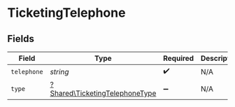 # TicketingTelephone


## Fields

| Field                                                                           | Type                                                                            | Required                                                                        | Description                                                                     |
| ------------------------------------------------------------------------------- | ------------------------------------------------------------------------------- | ------------------------------------------------------------------------------- | ------------------------------------------------------------------------------- |
| `telephone`                                                                     | *string*                                                                        | :heavy_check_mark:                                                              | N/A                                                                             |
| `type`                                                                          | [?Shared\TicketingTelephoneType](../../Models/Shared/TicketingTelephoneType.md) | :heavy_minus_sign:                                                              | N/A                                                                             |